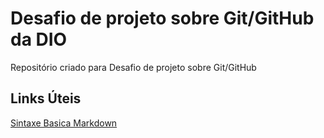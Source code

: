 # Desafio de projeto sobre Git/GitHub da DIO
Repositório criado para Desafio de projeto sobre Git/GitHub

## Links Úteis
[Sintaxe Basica Markdown](https://www.markdownguide.org/basic-syntax/)

